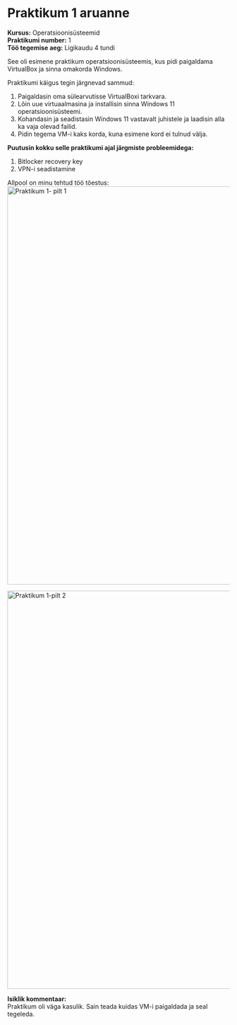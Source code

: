 # Praktikum 1 aruanne

**Kursus:** Operatsioonisüsteemid  
**Praktikumi number:** 1  
**Töö tegemise aeg:** Ligikaudu 4 tundi

See oli esimene praktikum operatsioonisüsteemis, kus pidi paigaldama VirtualBox ja sinna omakorda Windows.

Praktikumi käigus tegin järgnevad sammud:

1. Paigaldasin oma sülearvutisse VirtualBoxi tarkvara.  
2. Lõin uue virtuaalmasina ja installisin sinna Windows 11 operatsioonisüsteemi.  
3. Kohandasin ja seadistasin Windows 11 vastavalt juhistele ja laadisin alla ka vaja olevad failid.
4. Pidin tegema VM-i kaks korda, kuna esimene kord ei tulnud välja.

**Puutusin kokku selle praktikumi ajal järgmiste probleemidega:**
1) Bitlocker recovery key
2) VPN-i seadistamine

Allpool on minu tehtud töö tõestus:
<img width="1440" height="900" alt="Praktikum 1- pilt 1" src="https://github.com/user-attachments/assets/17133dee-616a-4ba9-93af-f9e831f404fe" />

<img width="1440" height="900" alt="Praktikum 1-pilt 2" src="https://github.com/user-attachments/assets/8f471261-5500-4907-8820-939ebc874af7" />

**Isiklik kommentaar:**  
Praktikum oli väga kasulik. Sain teada kuidas VM-i paigaldada ja seal tegeleda.
